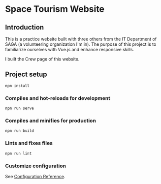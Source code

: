 # Space Tourism Website

## Introduction
This is a practice website built with three others from the IT Department of SAGA (a volunteering organization I'm in). The purpose of this project is to familiarize ourselves with Vue.js and enhance responsive skills.

I built the Crew page of this website.

## Project setup
```
npm install
```

### Compiles and hot-reloads for development
```
npm run serve
```

### Compiles and minifies for production
```
npm run build
```

### Lints and fixes files
```
npm run lint
```

### Customize configuration
See [Configuration Reference](https://cli.vuejs.org/config/).
